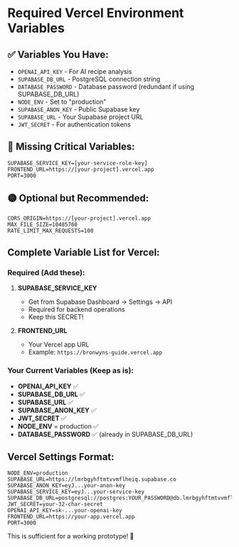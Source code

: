 # Required Vercel Environment Variables

## ✅ Variables You Have:
- `OPENAI_API_KEY` - For AI recipe analysis
- `SUPABASE_DB_URL` - PostgreSQL connection string  
- `DATABASE_PASSWORD` - Database password (redundant if using SUPABASE_DB_URL)
- `NODE_ENV` - Set to "production"
- `SUPABASE_ANON_KEY` - Public Supabase key
- `SUPABASE_URL` - Your Supabase project URL
- `JWT_SECRET` - For authentication tokens

## 🔴 Missing Critical Variables:
```
SUPABASE_SERVICE_KEY=[your-service-role-key]
FRONTEND_URL=https://[your-project].vercel.app
PORT=3000
```

## 🟡 Optional but Recommended:
```
CORS_ORIGIN=https://[your-project].vercel.app
MAX_FILE_SIZE=10485760
RATE_LIMIT_MAX_REQUESTS=100
```

## Complete Variable List for Vercel:

### Required (Add these):
1. **SUPABASE_SERVICE_KEY**
   - Get from Supabase Dashboard → Settings → API
   - Required for backend operations
   - Keep this SECRET!

2. **FRONTEND_URL** 
   - Your Vercel app URL
   - Example: `https://bronwyns-guide.vercel.app`

### Your Current Variables (Keep as is):
- **OPENAI_API_KEY** ✅
- **SUPABASE_DB_URL** ✅
- **SUPABASE_URL** ✅
- **SUPABASE_ANON_KEY** ✅
- **JWT_SECRET** ✅
- **NODE_ENV** = production ✅
- **DATABASE_PASSWORD** ✅ (already in SUPABASE_DB_URL)

## Vercel Settings Format:
```
NODE_ENV=production
SUPABASE_URL=https://lmrbgyhftmtvvmflheiq.supabase.co
SUPABASE_ANON_KEY=eyJ...your-anon-key
SUPABASE_SERVICE_KEY=eyJ...your-service-key
SUPABASE_DB_URL=postgresql://postgres:YOUR_PASSWORD@db.lmrbgyhftmtvvmflheiq.supabase.co:5432/postgres
JWT_SECRET=your-32-char-secret
OPENAI_API_KEY=sk-...your-openai-key
FRONTEND_URL=https://your-app.vercel.app
PORT=3000
```

This is sufficient for a working prototype! 🚀